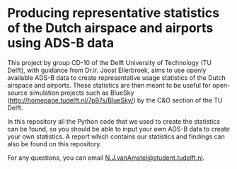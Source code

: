 # Producing representative statistics of the Dutch airspace and airports using ADS-B data

This project by group CD-10 of the Delft University of Technology (TU Delft), with guidance from Dr.ir. Joost Ellerbroek, aims to use
openly available ADS-B data to create representative usage statistics of the Dutch airspace and airports. These statistics are then meant
to be useful for open-source simulation projects such as BlueSky (http://homepage.tudelft.nl/7p97s/BlueSky/) by the C&O section of the 
TU Delft.

In this repository all the Python code that we used to create the statistics can be found, so you should be able to input your own ADS-B 
data to create your own statistics. A report which contains our statistics and findings can also be found on this repository. 

For any questions, you can email N.J.vanAmstel@student.tudelft.nl.  

